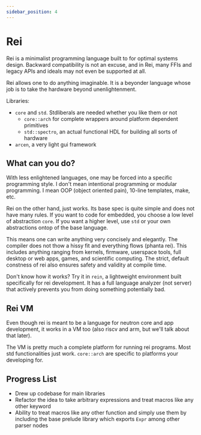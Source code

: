 ```yaml
---
sidebar_position: 4
---
```


# Rei

Rei is a minimalist programming language built to for optimal systems design. Backward compatibility is not an excuse, and in Rei, many FFIs and legacy APIs and ideals may not even be supported at all.

Rei allows one to do anything imaginable. It is a beyonder language whose job is to take the hardware beyond unenlightenment.

Libraries:

- `core` and `std`. Stdliberals are needed whether you like them or not
  - `core::arch` for complete wrappers around platform dependent primitives
  - `std::spectro`, an actual functional HDL for building all sorts of hardware
- `arcen`, a very light gui framework

## What can you do?

With less enlightened languages, one may be forced into a specific programming style. I don't mean intentional programming or modular programming. I mean OOP (object oriented pain), 10-line templates, make, etc.

Rei on the other hand, just works. Its base spec is quite simple and does not have many rules. If you want to code for embedded, you choose a low level of abstraction `core`. If you want a higher level, use `std` or your own abstractions ontop of the base language.

This means one can write anything very concisely and elegantly. The compiler does not thow a hissy fit and everything flows (phanta rei). This includes anything ranging from kernels, firmware, userspace tools, full desktop or web apps, games, and scientific computing. The strict, default constness of rei also ensures safety and validity at compile time.

Don't know how it works? Try it in `rein`, a lightweight environment built specifically for rei development. It has a full language analyzer (not server) that actively prevents you from doing something potentially bad.

## Rei VM

Even though rei is meant to be a language for neutron core and app development, it works in a VM too (also riscv and arm, but we'll talk about that later).

The VM is pretty much a complete platform for running rei programs. Most std functionalities just work. `core::arch` are specific to platforms your developing for.

## Progress List

- Drew up codebase for main libraries
- Refactor the idea to take arbitrary expressions and treat macros like any other keyword
- Ability to treat macros like any other function and simply use them by including the base prelude library which exports `Expr` among other parser nodes
